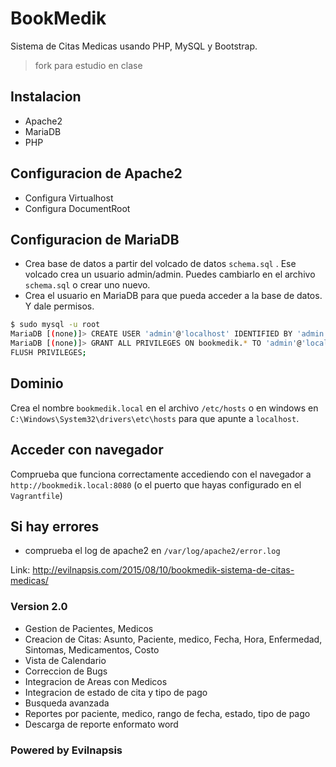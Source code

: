 # BookMedik
Sistema de Citas Medicas usando PHP, MySQL y Bootstrap.

> fork para estudio en clase

## Instalacion
* Apache2
* MariaDB
* PHP

## Configuracion de Apache2
* Configura Virtualhost
* Configura DocumentRoot

## Configuracion de MariaDB
* Crea base de datos a partir del volcado de datos `schema.sql` . Ese volcado crea un usuario admin/admin. Puedes cambiarlo en el archivo `schema.sql` o crear uno nuevo.
* Crea el usuario en MariaDB para que pueda acceder a la base de datos. Y dale permisos.
```sh
$ sudo mysql -u root
MariaDB [(none)]> CREATE USER 'admin'@'localhost' IDENTIFIED BY 'admin';
MariaDB [(none)]> GRANT ALL PRIVILEGES ON bookmedik.* TO 'admin'@'localhost';
FLUSH PRIVILEGES;
```

## Dominio
Crea el nombre `bookmedik.local` en el archivo `/etc/hosts` o en windows en `C:\Windows\System32\drivers\etc\hosts` para que apunte a `localhost`.

## Acceder con navegador
Comprueba que funciona correctamente accediendo con el navegador a `http://bookmedik.local:8080` (o el puerto que hayas configurado en el `Vagrantfile`)

## Si hay errores
* comprueba el log de apache2 en `/var/log/apache2/error.log`


Link: http://evilnapsis.com/2015/08/10/bookmedik-sistema-de-citas-medicas/

### Version 2.0

- Gestion de Pacientes, Medicos
- Creacion de Citas: Asunto, Paciente, medico, Fecha, Hora, Enfermedad, Sintomas, Medicamentos, Costo
- Vista de Calendario
- Correccion de Bugs
- Integracion de Areas con Medicos
- Integracion de estado de cita y tipo de pago
- Busqueda avanzada
- Reportes por paciente, medico, rango de fecha, estado, tipo de pago
- Descarga de reporte enformato word

### Powered by Evilnapsis